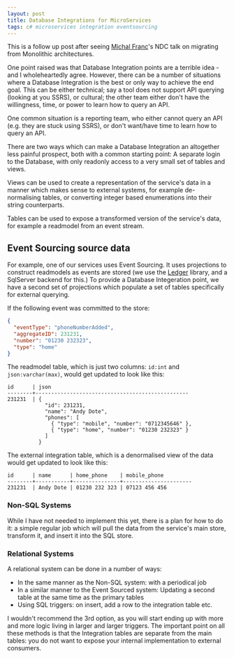 ```yaml
---
layout: post
title: Database Integrations for MicroServices
tags: c# microservices integration eventsourcing
---
```


This is a follow up post after seeing [Michal Franc][michal-franc-ndc]'s NDC talk on migrating from Monolithic architectures.

One point raised was that Database Integration points are a terrible idea - and I wholeheartedly agree.  However, there can be a number of situations where a Database Integration is the best or only way to achieve the end goal.  This can be either technical; say a tool does not support API querying (looking at you SSRS), or cultural; the other team either don't have the willingness, time, or power to learn how to query an API.

One common situation is a reporting team, who either cannot query an API (e.g. they are stuck using SSRS), or don't want/have time to learn how to query an API.

There are two ways which can make a Database Integration an altogether less painful prospect, both with a common starting point: A separate login to the Database, with only readonly access to a very small set of tables and views.

Views can be used to create a representation of the service's data in a manner which makes sense to external systems, for example de-normalising tables, or converting integer based enumerations into their string counterparts.

Tables can be used to expose a transformed version of the service's data, for example a readmodel from an event stream.

## Event Sourcing source data

For example, one of our services uses Event Sourcing.  It uses projections to construct readmodels as events are stored (we use the [Ledger][ledger] library, and a SqlServer backend for this.)  To provide a Database Integeration point, we have a second set of projections which populate a set of tables specifically for external querying.

If the following event was committed to the store:

```json
{
  "eventType": "phoneNumberAdded",
  "aggregateID": 231231,
  "number": "01230 232323",
  "type": "home"
}
```

The readmodel table, which is just two columns: `id:int` and `json:varchar(max)`, would get updated to look like this:

```
id      | json
--------+-------------------------------------------------
231231  | {
            "id": 231231,
            "name": "Andy Dote",
            "phones": [
              { "type": "mobile", "number": "0712345646" },
              { "type": "home", "number": "01230 232323" }
            ]
          }
```

The external integration table, which is a denormalised view of the data would get updated to look like this:

```
id      | name      | home_phone    | mobile_phone
--------+-----------+---------------+----------------------
231231  | Andy Dote | 01230 232 323 | 07123 456 456
```

### Non-SQL Systems

While I have not needed to implement this yet, there is a plan for how to do it:  a simple regular job which will pull the data from the service's main store, transform it, and insert it into the SQL store.

### Relational Systems

A relational system can be done in a number of ways:

* In the same manner as the Non-SQL system: with a periodical job
* In a similar manner to the Event Sourced system: Updating a second table at the same time as the primary tables
* Using SQL triggers: on insert, add a row to the integration table etc.

I wouldn't recommend the 3rd option, as you will start ending up with more and more logic living in larger and larger triggers.
The important point on all these methods is that the Integration tables are separate from the main tables: you do not want to expose your internal implementation to external consumers.



[ssrs-sources]: https://msdn.microsoft.com/en-us/library/ms159219.aspx
[ledger]: https://www.nuget.org/packages/ledger
[michal-franc-ndc]: https://twitter.com/francmichal
